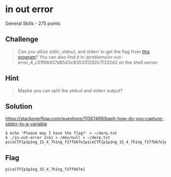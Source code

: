 # in out error
General Skills - 275 points

## Challenge 
> Can you utlize stdin, stdout, and stderr to get the flag from [this program](in-out-error)? You can also find it in /problems/in-out-error_4_c51f68457d8543c835331292b7f332d2 on the shell server

## Hint
> Maybe you can split the stdout and stderr output?


## Solution

https://stackoverflow.com/questions/11087499/bash-how-do-you-capture-stderr-to-a-variable

	$ echo 'Please may I have the flag?' > ~/derp.txt
	$ ./in-out-error 2>&1 > /dev/null < ~/derp.txt 
	picoCTF{p1p1ng_1S_4_7h1ng_f37fb67e}picoCTF{p1p1ng_1S_4_7h1ng_f37fb67e}picoCTF{p1p1ng_1S_4_7h1ng_f37fb67e}picoCTF{p1p1ng_1S_4_7h1ng_f37fb67e}picoCTF{p1p1ng_1S_4_7h1ng_f37fb67e}picoCTF{p1p1ng_1S_4_7h1ng_f37fb67e}picoCTF{p1p1ng_1S_4_7h1ng_f37fb67e}picoCTF{p1p1ng_1S_4_7h1ng_f37fb67e}picoCTF{p1p1ng_1S_4_7h1ng_f37fb67e}picoCTF{p1p1ng_1S_4_7h1ng_f37fb67e}picoCTF{p1p1ng_1S_4_7h


## Flag

	picoCTF{p1p1ng_1S_4_7h1ng_f37fb67e}
